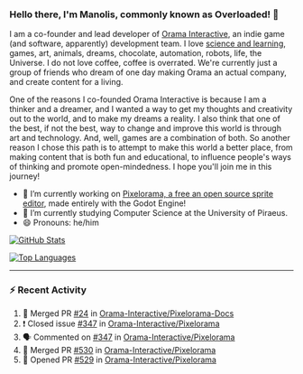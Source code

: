 ### Hello there, I'm Manolis, commonly known as Overloaded! 👋
I am a co-founder and lead developer of [Orama Interactive](https://www.orama-interactive.com/), an indie game (and software, apparently) development team. I love [science and learning](https://github.com/OverloadedOrama/KnowledgeBase), games, art, animals, dreams, chocolate, automation, robots, life, the Universe. I do not love coffee, coffee is overrated. We're currently just a group of friends who dream of one day making Orama an actual company, and create content for a living.

One of the reasons I co-founded Orama Interactive is because I am a thinker and a dreamer, and I wanted a way to get my thoughts and creativity out to the world, and to make my dreams a reality. I also think that one of the best, if not the best, way to change and improve this world is through art and technology. And, well, games are a combination of both. So another reason I chose this path is to attempt to make this world a better place, from making content that is both fun and educational, to influence people's ways of thinking and promote open-mindedness. I hope you'll join me in this journey!

- 🔭 I’m currently working on [Pixelorama, a free an open source sprite editor](https://github.com/Orama-Interactive/Pixelorama), made entirely with the Godot Engine!
- 🌱 I’m currently studying Computer Science at the University of Piraeus.
- 😄 Pronouns: he/him

[![GitHub Stats](https://github-readme-stats.vercel.app/api/?username=OverloadedOrama&show_icons=true&theme=merko)](https://github.com/anuraghazra/github-readme-stats)

[![Top Languages](https://github-readme-stats.vercel.app/api/top-langs/?username=OverloadedOrama&layout=compact&theme=merko)](https://github.com/anuraghazra/github-readme-stats)

---

### :zap: Recent Activity

<!--START_SECTION:activity-->
1. 🎉 Merged PR [#24](https://github.com/Orama-Interactive/Pixelorama-Docs/pull/24) in [Orama-Interactive/Pixelorama-Docs](https://github.com/Orama-Interactive/Pixelorama-Docs)
2. ❗️ Closed issue [#347](https://github.com/Orama-Interactive/Pixelorama/issues/347) in [Orama-Interactive/Pixelorama](https://github.com/Orama-Interactive/Pixelorama)
3. 🗣 Commented on [#347](https://github.com/Orama-Interactive/Pixelorama/issues/347) in [Orama-Interactive/Pixelorama](https://github.com/Orama-Interactive/Pixelorama)
4. 🎉 Merged PR [#530](https://github.com/Orama-Interactive/Pixelorama/pull/530) in [Orama-Interactive/Pixelorama](https://github.com/Orama-Interactive/Pixelorama)
5. 💪 Opened PR [#529](https://github.com/Orama-Interactive/Pixelorama/pull/529) in [Orama-Interactive/Pixelorama](https://github.com/Orama-Interactive/Pixelorama)
<!--END_SECTION:activity-->

<!--
**OverloadedOrama/OverloadedOrama** is a ✨ _special_ ✨ repository because its `README.md` (this file) appears on your GitHub profile.

Here are some ideas to get you started:

- 👯 I’m looking to collaborate on ...
- 🤔 I’m looking for help with ...
- 💬 Ask me about ...
- 📫 How to reach me: ...
- ⚡ Fun fact: ...
-->
